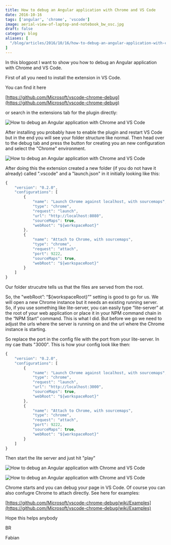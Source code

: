 ```yaml
---
title: How to debug an Angular application with Chrome and VS Code
date: 2016-10-16
tags: ['angular', 'chrome', 'vscode']
image: aerial-view-of-laptop-and-notebook_bw_osc.jpg
draft: false
category: blog
aliases: [
  "/blog/articles/2016/10/16/how-to-debug-an-angular-application-with-chrome-and-vs-code/"
]
---
```


In this blogpost I want to show you how to debug an Angular application with Chrome and VS Code.

First of all you need to install the extension in VS Code.

You can find it here

[https://github.com/Microsoft/vscode-chrome-debug](https://github.com/Microsoft/vscode-chrome-debug)

or search in the extensions tab for the plugin directly:

![How to debug an Angular application with Chrome and VS Code](/img/articles/wp-content/uploads/2016/10/HowtodebuganAngular2applicationwithChromeandVSCode_01.jpg)

After installing you probably have to enable the plugin and restart VS Code but in the end you will see your folder structure like normal. Then head over to the debug tab and press the button for creating you an new configuration and select the "Chrome" environment.

![How to debug an Angular application with Chrome and VS Code](/img/articles/wp-content/uploads/2016/10/HowtodebuganAngular2applicationwithChromeandVSCode_02-1024x276.jpg)

After doing this the extension created a new folder (if you do not have it already) called ".vscode" and a "launch.json" in it initially looking like this:

```javascript
{
    "version": "0.2.0",
    "configurations": [
        {
            "name": "Launch Chrome against localhost, with sourcemaps",
            "type": "chrome",
            "request": "launch",
            "url": "http://localhost:8080",
            "sourceMaps": true,
            "webRoot": "${workspaceRoot}"
        },
        {
            "name": "Attach to Chrome, with sourcemaps",
            "type": "chrome",
            "request": "attach",
            "port": 9222,
            "sourceMaps": true,
            "webRoot": "${workspaceRoot}"
        }
    ]
}
```

Our folder strucutre tells us that the files are served from the root.

So, the "webRoot”: “\${workspaceRoot}”” setting is good to go for us. We will open a new Chrome instance but it needs an existing running server. So, if you use something like lite-server, you can easily type “lite-server” at the root of your web application or place it in your NPM command chain in the “NPM Start” command. This is what I did.
But before we go we need to adjust the urls where the server is running on and the url where the Chrome instance is starting.

So replace the port in the config file with the port from your lite-server. In my cae thats "3000". This is how your config look like then:

```javascript
{
    "version": "0.2.0",
    "configurations": [
        {
            "name": "Launch Chrome against localhost, with sourcemaps",
            "type": "chrome",
            "request": "launch",
            "url": "http://localhost:3000",
            "sourceMaps": true,
            "webRoot": "${workspaceRoot}"
        },
        {
            "name": "Attach to Chrome, with sourcemaps",
            "type": "chrome",
            "request": "attach",
            "port": 9222,
            "sourceMaps": true,
            "webRoot": "${workspaceRoot}"
        }
    ]
}
```

Then start the lite server and just hit "play"

![How to debug an Angular application with Chrome and VS Code](/img/articles/wp-content/uploads/2016/10/HowtodebuganAngular2applicationwithChromeandVSCode_04.jpg)

![How to debug an Angular application with Chrome and VS Code](/img/articles/wp-content/uploads/2016/10/HowtodebuganAngular2applicationwithChromeandVSCode-1024x608.gif)

Chrome starts and you can debug your page in VS Code. Of course you can also confugre Chrome to attach directly. See here for examples:

[https://github.com/Microsoft/vscode-chrome-debug/wiki/Examples](https://github.com/Microsoft/vscode-chrome-debug/wiki/Examples)

Hope this helps anybody

BR

Fabian
